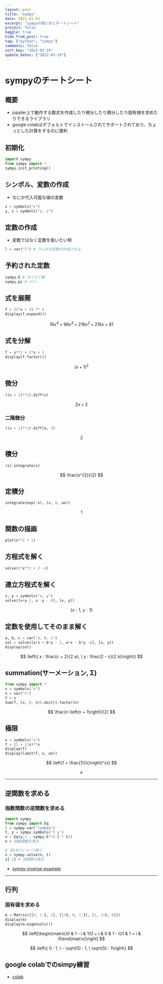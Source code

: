 ```yaml
---
layout: post
title: "sympy"
date: 2021-01-03
excerpt: "sympyの使い方とチートシート"
project: false
kaggle: true
hide_from_post: true
tag: ["python", "sympy"]
comments: false
sort_key: "2022-03-19"
update_dates: ["2022-03-19"]
---
```


# sympyのチートシート

## 概要
 - jupyter上で動作する数式を作成したり微分したり積分したり固有値を求めたりできるライブラリ
 - google colabはデフォルトでインストールされてサポートされており、ちょっとした計算をするのに便利

## 初期化

```python
import sympy
from sympy import *
sympy.init_printing()
```

## シンボル、変数の作成
 - なにか代入可能な値の変数　

```python
x = symbols("x")
y, z = symbols("y, z")
```

## 定数の作成
 - 変数ではなく定数を扱いたい時

```python
l = var("l") # ラムダの定数が作成される
```

## 予約された定数

```python
sympy.E # ネイピア数
sympy.pi # パイ
```

## 式を展開

```python
f = (2*x + 3) ** 4
display(f.expand())
```

$$
16 x^{4} + 96 x^{3} + 216 x^{2} + 216 x + 81
$$

## 式を分解

```python
f = x**2 + 2*x + 1
display(f.factor())
```

$$
\left(x + 1\right)^{2}
$$

## 微分

```python
((x + 1)**2).diff(x)
```

$$
2 x + 2
$$

### 二階微分

```python
((x + 1)**2).diff(x, 2)
```

$$
2
$$


## 積分

```python
(x).integrate(x)
```

$$
\frac{x^{2}}{2}
$$


## 定積分

```python
integrate(exp(-x), (x, 0, oo))
```

$$
1
$$

## 関数の描画

```python
plot(x**2 + 1)
```

## 方程式を解く

```python
solve(2*x**2 + 2 -4)
```

## 連立方程式を解く

```python
x, y = symbols("x, y")
solve([x+y-2, x -y - 0], [x, y])
```

$$
\left\{ x : 1, \  y : 1\right\}
$$

## 定数を使用してそのまま解く

```python
a, b, c = var("a, b, c")
sol = solve([a*x + b*y - 2, a*x - b*y -c], [x, y])
display(sol)
```

$$
\left\{ x : \frac{c + 2}{2 a}, \  y : \frac{2 - c}{2 b}\right\}
$$

## summation(サーメーション, Σ)

```python
from sympy import *
x = symbols("x")
n = var("n")
f = x 
Sum(f, (x, 0, n)).doit().factor(n)
```

$$
\frac{n \left(n + 1\right)}{2}
$$


## 極限

```python
x = symbols("x")
f = (1 + 1/x)**x
display(f)
display(limit(f, x, oo))
```

$$
\left(1 + \frac{1}{x}\right)^{x}
$$

$$
e
$$

---

## 逆関数を求める

### 指数関数の逆関数を求める

```python
import sympy
from sympy import Eq
l = sympy.var("lambda")
t, y = sympy.symbols('t y')
n = Eq(y,1 - sympy.E**(-l * t))
n # 指数関数を表示

# 式nをtについて解く
s = sympy.solve(n, t)
s[-1] # 逆関数が表示
```
 - [sympy-inverse-example](https://colab.research.google.com/drive/1ulMgdyitHz0bzpv3TvEqp2RC_70CawZp?usp=sharing)

---


## 行列

### 固有値を求める

```python
m = Matrix([[0, 1-I, 1], [1+I, 0, 1-I], [1, 1+I, 0]])
display(m)
display(m.eigenvals())
```

$$
\left[\begin{matrix}0 & 1 - i & 1\\1 + i & 0 & 1 - i\\1 & 1 + i & 0\end{matrix}\right]
$$

$$
\left\{ 0 : 1, \  - \sqrt{5} : 1, \  \sqrt{5} : 1\right\}
$$


## google colabでのsimpy練習
 - [colab](https://colab.research.google.com/drive/1eBl2QdPOc65_OHmVRelpvTi8NAakCjSk?usp=sharing)
